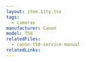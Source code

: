 ```yaml
---
layout: item.11ty.tsx
tags:
  - cameras
manufacturer: Canon
model: T50
relatedFiles:
  - canon-t50-service-manual
relatedLinks:
---
```

